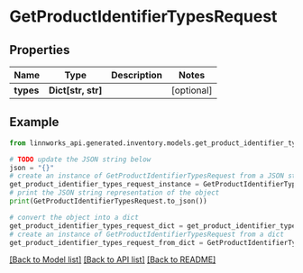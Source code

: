 # GetProductIdentifierTypesRequest


## Properties

Name | Type | Description | Notes
------------ | ------------- | ------------- | -------------
**types** | **Dict[str, str]** |  | [optional] 

## Example

```python
from linnworks_api.generated.inventory.models.get_product_identifier_types_request import GetProductIdentifierTypesRequest

# TODO update the JSON string below
json = "{}"
# create an instance of GetProductIdentifierTypesRequest from a JSON string
get_product_identifier_types_request_instance = GetProductIdentifierTypesRequest.from_json(json)
# print the JSON string representation of the object
print(GetProductIdentifierTypesRequest.to_json())

# convert the object into a dict
get_product_identifier_types_request_dict = get_product_identifier_types_request_instance.to_dict()
# create an instance of GetProductIdentifierTypesRequest from a dict
get_product_identifier_types_request_from_dict = GetProductIdentifierTypesRequest.from_dict(get_product_identifier_types_request_dict)
```
[[Back to Model list]](../README.md#documentation-for-models) [[Back to API list]](../README.md#documentation-for-api-endpoints) [[Back to README]](../README.md)


